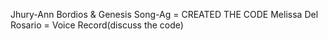 Jhury-Ann Bordios & Genesis Song-Ag = CREATED THE CODE Melissa Del Rosario = Voice Record(discuss the code)
